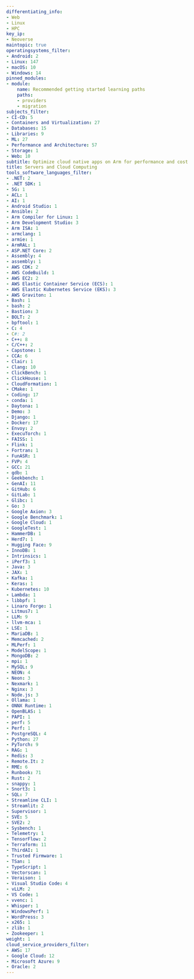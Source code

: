 ```yaml
---
differentiating_info:
- Web
- Linux
- HPC
key_ip:
- Neoverse
maintopic: true
operatingsystems_filter:
- Android: 2
- Linux: 147
- macOS: 10
- Windows: 14
pinned_modules:
- module:
    name: Recommended getting started learning paths
    paths:
    - providers
    - migration
subjects_filter:
- CI-CD: 5
- Containers and Virtualization: 27
- Databases: 15
- Libraries: 9
- ML: 27
- Performance and Architecture: 57
- Storage: 1
- Web: 10
subtitle: Optimize cloud native apps on Arm for performance and cost
title: Servers and Cloud Computing
tools_software_languages_filter:
- .NET: 2
- .NET SDK: 1
- 5G: 1
- ACL: 1
- AI: 1
- Android Studio: 1
- Ansible: 2
- Arm Compiler for Linux: 1
- Arm Development Studio: 3
- Arm ISA: 1
- armclang: 1
- armie: 1
- ArmRAL: 1
- ASP.NET Core: 2
- Assembly: 4
- assembly: 1
- AWS CDK: 2
- AWS CodeBuild: 1
- AWS EC2: 2
- AWS Elastic Container Service (ECS): 1
- AWS Elastic Kubernetes Service (EKS): 3
- AWS Graviton: 1
- Bash: 1
- bash: 2
- Bastion: 3
- BOLT: 2
- bpftool: 1
- C: 4
- C#: 2
- C++: 8
- C/C++: 2
- Capstone: 1
- CCA: 6
- Clair: 1
- Clang: 10
- ClickBench: 1
- ClickHouse: 1
- CloudFormation: 1
- CMake: 1
- Coding: 17
- conda: 1
- Daytona: 1
- Demo: 3
- Django: 1
- Docker: 17
- Envoy: 2
- ExecuTorch: 1
- FAISS: 1
- Flink: 1
- Fortran: 1
- FunASR: 1
- FVP: 4
- GCC: 21
- gdb: 1
- Geekbench: 1
- GenAI: 11
- GitHub: 6
- GitLab: 1
- Glibc: 1
- Go: 3
- Google Axion: 3
- Google Benchmark: 1
- Google Cloud: 1
- GoogleTest: 1
- HammerDB: 1
- Herd7: 1
- Hugging Face: 9
- InnoDB: 1
- Intrinsics: 1
- iPerf3: 1
- Java: 3
- JAX: 1
- Kafka: 1
- Keras: 1
- Kubernetes: 10
- Lambda: 1
- libbpf: 1
- Linaro Forge: 1
- Litmus7: 1
- LLM: 9
- llvm-mca: 1
- LSE: 1
- MariaDB: 1
- Memcached: 2
- MLPerf: 1
- ModelScope: 1
- MongoDB: 2
- mpi: 1
- MySQL: 9
- NEON: 4
- Neon: 3
- Nexmark: 1
- Nginx: 3
- Node.js: 3
- Ollama: 1
- ONNX Runtime: 1
- OpenBLAS: 1
- PAPI: 1
- perf: 5
- Perf: 1
- PostgreSQL: 4
- Python: 27
- PyTorch: 9
- RAG: 1
- Redis: 3
- Remote.It: 2
- RME: 6
- Runbook: 71
- Rust: 2
- snappy: 1
- Snort3: 1
- SQL: 7
- Streamline CLI: 1
- Streamlit: 2
- Supervisor: 1
- SVE: 5
- SVE2: 2
- Sysbench: 1
- Telemetry: 1
- TensorFlow: 2
- Terraform: 11
- ThirdAI: 1
- Trusted Firmware: 1
- TSan: 1
- TypeScript: 1
- Vectorscan: 1
- Veraison: 1
- Visual Studio Code: 4
- vLLM: 2
- VS Code: 1
- vvenc: 1
- Whisper: 1
- WindowsPerf: 1
- WordPress: 3
- x265: 1
- zlib: 1
- Zookeeper: 1
weight: 1
cloud_service_providers_filter:
- AWS: 17
- Google Cloud: 12
- Microsoft Azure: 9
- Oracle: 2
---
```

